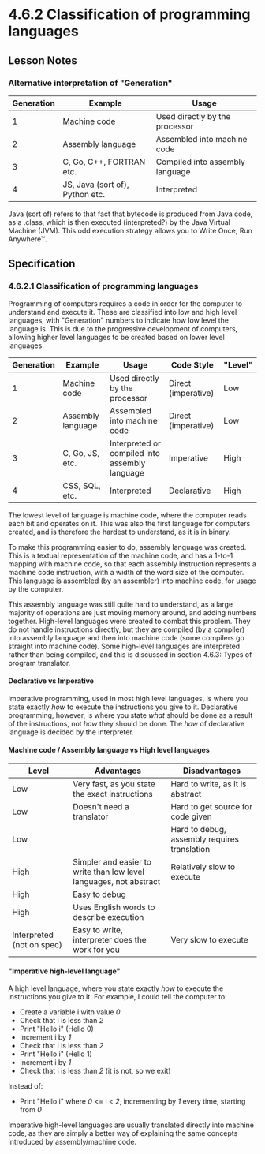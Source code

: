 # 4.6.2 Classification of programming languages

## Lesson Notes
### Alternative interpretation of "Generation"
|Generation|Example|Usage|
|---|---|---|
|1|Machine code|Used directly by the processor|
|2|Assembly language|Assembled into machine code|
|3|C, Go, C++, FORTRAN etc.|Compiled into assembly language|
|4|JS, Java (sort of), Python etc.|Interpreted|

Java (sort of) refers to that fact that bytecode is produced from Java code, as a .class, which is then executed (interpreted?) by the Java Virtual Machine (JVM). This odd execution strategy allows you to Write Once, Run Anywhere™.

## Specification

### 4.6.2.1 Classification of programming languages
Programming of computers requires a code in order for the computer to understand and execute it. These are classified into low and high level languages, with "Generation" numbers to indicate how low level the language is. This is due to the progressive development of computers, allowing higher level languages to be created based on lower level languages.

|Generation|Example|Usage|Code Style|"Level"
|---|---|---|---|---|
|1|Machine code|Used directly by the processor|Direct (imperative)|Low|
|2|Assembly language|Assembled into machine code|Direct (imperative)|Low|
|3|C, Go, JS, etc.|Interpreted or compiled into assembly language|Imperative|High|
|4|CSS, SQL, etc.|Interpreted|Declarative|High|

The lowest level of language is machine code, where the computer reads each bit and operates on it. This was also the first language for computers created, and is therefore the hardest to understand, as it is in binary.

To make this programming easier to do, assembly language was created. This is a textual representation of the machine code, and has a 1-to-1 mapping with machine code, so that each assembly instruction represents a machine code instruction, with a width of the word size of the computer. This language is assembled (by an assembler) into machine code, for usage by the computer.

This assembly language was still quite hard to understand, as a large majority of operations are just moving memory around, and adding numbers together. High-level languages were created to combat this problem. They do not handle instructions directly, but they are compiled (by a compiler) into assembly language and then into machine code (some compilers go straight into machine code). Some high-level languages are interpreted rather than being compiled, and this is discussed in section 4.6.3: Types of program translator.

#### Declarative vs Imperative
Imperative programming, used in most high level languages, is where you state exactly *how* to execute the instructions you give to it. Declarative programming, however, is where you state *what* should be done as a result of the instructions, not *how* they should be done. The *how* of declarative language is decided by the interpreter.

#### Machine code / Assembly language vs High level languages
|Level|Advantages|Disadvantages|
|---|---|---|
|Low|Very fast, as you state the exact instructions|Hard to write, as it is abstract|
|Low|Doesn't need a translator|Hard to get source for code given|
|Low||Hard to debug, assembly requires translation|
|High|Simpler and easier to write than low level languages, not abstract|Relatively slow to execute|
|High|Easy to debug||
|High|Uses English words to describe execution||
|Interpreted (not on spec)|Easy to write, interpreter does the work for you|Very slow to execute|

#### "Imperative high-level language"
A high level language, where you state exactly *how* to execute the instructions you give to it. For example, I could tell the computer to:

- Create a variable i with value *0*
- Check that i is less than *2*
- Print "Hello i" (Hello 0)
- Increment i by *1*
- Check that i is less than *2*
- Print "Hello i" (Hello 1)
- Increment i by *1*
- Check that i is less than *2* (it is not, so we exit)

Instead of:

- Print "Hello i" where *0* <= i < *2*, incrementing by *1* every time, starting from *0*

Imperative high-level languages are usually translated directly into machine code, as they are simply a better way of explaining the same concepts introduced by assembly/machine code.
